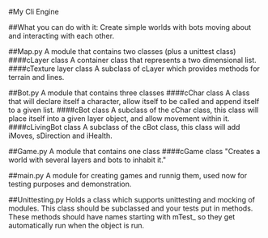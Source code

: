 #My Cli Engine


##What you can do with it:
Create simple worlds with bots moving about and interacting with each other.


##Map.py
A module that contains two classes (plus a unittest class)
####cLayer class
A container class that represents a two dimensional list.
####cTexture layer class
A subclass of cLayer which provides methods for terrain and lines.


##Bot.py
A module that contains three classes
####cChar class
A class that will declare itself a character, allow itself to be called and append itself to a given list.
####cBot class
A subclass of the cChar class, this class will place itself into a given layer object, and allow movement within it.
####cLivingBot class
A subclass of the cBot class, this class will add iMoves, sDirection and iHealth.


##Game.py
A module that contains one class
####cGame class
"Creates a world with several layers and bots to inhabit it."


##main.py
A module for creating games and runnig them,
used now for testing purposes and demonstration.


##Unittesting.py
Holds a class which supports unittesting and mocking of modules.
This class should be subclassed and your tests put in methods.
These methods should have names starting with mTest_ so they get automatically
run when the object is run.